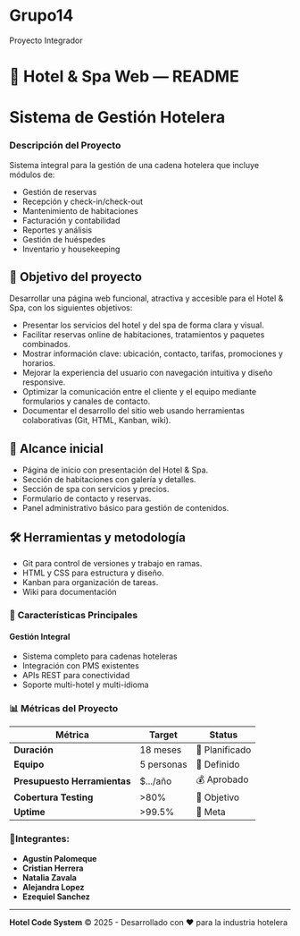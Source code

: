 # Grupo14
Proyecto Integrador
# 🏨 Hotel & Spa Web — README
# Sistema de Gestión Hotelera

### Descripción del Proyecto
Sistema integral para la gestión de una cadena hotelera que incluye módulos de:
- Gestión de reservas
- Recepción y check-in/check-out
- Mantenimiento de habitaciones
- Facturación y contabilidad
- Reportes y análisis
- Gestión de huéspedes
- Inventario y housekeeping


## 🎯 Objetivo del proyecto

Desarrollar una página web funcional, atractiva y accesible para el Hotel & Spa, con los siguientes objetivos:

- Presentar los servicios del hotel y del spa de forma clara y visual.
- Facilitar reservas online de habitaciones, tratamientos y paquetes combinados.
- Mostrar información clave: ubicación, contacto, tarifas, promociones y horarios.
- Mejorar la experiencia del usuario con navegación intuitiva y diseño responsive.
- Optimizar la comunicación entre el cliente y el equipo mediante formularios y canales de contacto.
- Documentar el desarrollo del sitio web usando herramientas colaborativas (Git, HTML, Kanban, wiki).

## 🧩 Alcance inicial

- Página de inicio con presentación del Hotel & Spa.
- Sección de habitaciones con galería y detalles.
- Sección de spa con servicios y precios.
- Formulario de contacto y reservas.
- Panel administrativo básico para gestión de contenidos.

## 🛠️ Herramientas y metodología

- Git para control de versiones y trabajo en ramas.
- HTML y CSS para estructura y diseño.
- Kanban para organización de tareas.
- Wiki para documentación  
### 🎯 **Características Principales**

#### **Gestión Integral**
- Sistema completo para cadenas hoteleras
- Integración con PMS existentes
- APIs REST para conectividad
- Soporte multi-hotel y multi-idioma

### 📊 **Métricas del Proyecto**

| Métrica | Target | Status |
|---------|--------|---------|
| **Duración** | 18 meses | 📅 Planificado |
| **Equipo** | 5 personas | 👥 Definido |
| **Presupuesto Herramientas** | $.../año | 💰 Aprobado |
| **Cobertura Testing** | >80% | 🧪 Objetivo |
| **Uptime** | >99.5% | 🚀 Meta |
  

### 🎯Integrantes: 

- **Agustín Palomeque**
- **Cristian Herrera**
- **Natalia Zavala**
- **Alejandra Lopez**
- **Ezequiel Sanchez**
 ---
 **Hotel Code System** © 2025 - Desarrollado con ❤️ para la industria hotelera
